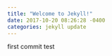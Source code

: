 ```yaml
---
title: "Welcome to Jekyll!"
date: 2017-10-20 08:26:28 -0400
categories: jekyll update
---
```


first commit test
